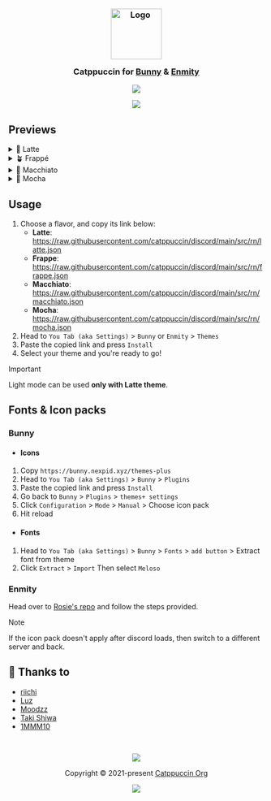 <h3 align="center">
	<img src="https://raw.githubusercontent.com/catppuccin/catppuccin/main/assets/logos/exports/1544x1544_circle.png" width="100" alt="Logo"/><br/>
	<img src="https://raw.githubusercontent.com/catppuccin/catppuccin/main/assets/misc/transparent.png" height="30" width="0px"/>
	Catppuccin for <a href="https://github.com/pyoncord/Bunny">Bunny</a> & <a href="https://github.com/enmity-mod/enmity">Enmity</a>
	<img src="https://raw.githubusercontent.com/catppuccin/catppuccin/main/assets/misc/transparent.png" height="30" width="0px"/>
</h3>

<p align="center">
	<a href="https://github.com/riivx/vendetta/issues?q=is%3Aissue+is%3Aopen+label%3Amobile"><img src="https://img.shields.io/github/issues/riivx/vendetta?colorA=363a4f&colorB=f5a97f&style=for-the-badge"></a>
</p>

<p align="center">
  <img src="assets/rn/preview.webp"/>
</p>

## Previews

<details>
<summary>🌻 Latte</summary>
<img src="assets/rn/latte.webp"/>
</details>
<details>
<summary>🪴 Frappé</summary>
<img src="assets/rn/frappe.webp"/>
</details>
<details>
<summary>🌺 Macchiato</summary>
<img src="assets/rn/macchiato.webp"/>
</details>
<details>
<summary>🌿 Mocha</summary> 
<img src="assets/rn/mocha.webp"/>
</details>

## Usage

1. Choose a flavor, and copy its link below:
	- **Latte**: https://raw.githubusercontent.com/catppuccin/discord/main/src/rn/latte.json
	- **Frappe**: https://raw.githubusercontent.com/catppuccin/discord/main/src/rn/frappe.json
	- **Macchiato**: https://raw.githubusercontent.com/catppuccin/discord/main/src/rn/macchiato.json
	- **Mocha**:  https://raw.githubusercontent.com/catppuccin/discord/main/src/rn/mocha.json
2. Head to `You Tab (aka Settings)` > `Bunny` or `Enmity` > `Themes`
3. Paste the copied link and press `Install`
4. Select your theme and you're ready to go!

> [!IMPORTANT]
> Light mode can be used **only with Latte theme**.


## Fonts & Icon packs
### Bunny
- #### Icons
1. Copy `https://bunny.nexpid.xyz/themes-plus`
2. Head to `You Tab (aka Settings)` > `Bunny` > `Plugins`
3. Paste the copied link and press `Install`
4. Go back to `Bunny` > `Plugins` > `themes+ settings`
5. Click `Configuration` > `Mode` > `Manual` > Choose icon pack
6. Hit reload
- #### Fonts
1. Head to `You Tab (aka Settings)` > `Bunny` > `Fonts` > `add button` > Extract font from theme
2. Click `Extract` > `Import` Then select `Meloso`

### Enmity
 Head over to [Rosie's repo](https://github.com/acquitelol/rosiecord?tab=readme-ov-file#how-to-install) and follow the steps provided. 



> [!NOTE]
> If the icon pack doesn't apply after discord loads, then switch to a different server and back.

## 💝 Thanks to

- [riichi](https://github.com/riivx)
- [Luz](https://github.com/luzikii)
- [Moodzz](https://github.com/Moodzz1)
- [Taki Shiwa](https://github.com/TakiShiwa)
- [1MMM10](https://github.com/1MMM10)

&nbsp;

<p align="center">
	<img src="https://raw.githubusercontent.com/catppuccin/catppuccin/main/assets/footers/gray0_ctp_on_line.svg?sanitize=true" />
</p>

<p align="center">
	Copyright &copy; 2021-present <a href="https://github.com/catppuccin" target="_blank">Catppuccin Org</a>
</p>

<p align="center">
	<a href="https://github.com/catppuccin/catppuccin/blob/main/LICENSE"><img src="https://img.shields.io/static/v1.svg?style=for-the-badge&label=License&message=MIT&logoColor=d9e0ee&colorA=363a4f&colorB=b7bdf8"/></a>
</p>
